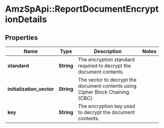 # AmzSpApi::ReportDocumentEncryptionDetails

## Properties
Name | Type | Description | Notes
------------ | ------------- | ------------- | -------------
**standard** | **String** | The encryption standard required to decrypt the document contents. | 
**initialization_vector** | **String** | The vector to decrypt the document contents using Cipher Block Chaining (CBC). | 
**key** | **String** | The encryption key used to decrypt the document contents. | 

